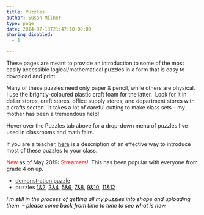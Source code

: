 ```yaml
---
title: Puzzles
author: Susan Milner
type: page
date: 2014-07-13T21:47:10+00:00
sharing_disabled:
  - 1

---
```

<p style="text-align: left;">
  These pages are meant to provide an introduction to some of the most easily accessible logical/mathematical puzzles in a form that is easy to download and print.  <em><br /> </em>
</p>

Many of these puzzles need only paper & pencil, while others are physical.  I use the brightly-coloured plastic craft foam for the latter.  Look for it in dollar stores, craft stores, office supply stores, and department stores with a crafts secton.  It takes a lot of careful cutting to make class sets &#8211; my mother has been a tremendous help!

Hover over the Puzzles tab above for a drop-down menu of puzzles I&#8217;ve used in classrooms and math fairs.

If you are a teacher, [here][1] is a description of an effective way to introduce most of these puzzles to your class.

<span style="color: #ff0000;">New</span> as of May 2019: <span style="color: #ff0000;">Streamers</span>!  This has been popular with everyone from grade 4 on up.

  * [demonstration puzzle][2]
  * puzzles [1&2][3], [3&4][4], [5&6][5], [7&8][6], [9&10][7], [11&12][8]

_<span style="color: #000000;">I&#8217;m still in the process of getting all my puzzles into shape and uploading them  &#8211; please come back from time to time to see what is new.</span>_

 [1]: /classroom-introductions/
 [2]: /wp-content/uploads/2019/05/streamers-demo.pdf
 [3]: /wp-content/uploads/2019/05/streamers-12.pdf
 [4]: /wp-content/uploads/2019/05/streamers-34.pdf
 [5]: /wp-content/uploads/2019/05/streamers-56.pdf
 [6]: /wp-content/uploads/2019/05/streamers-78.pdf
 [7]: /wp-content/uploads/2019/05/streamers-910.pdf
 [8]: /wp-content/uploads/2019/05/streamers-1112.pd